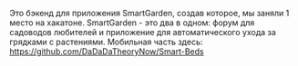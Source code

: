 Это бэкенд для приложения SmartGarden, создав которое, мы заняли 1 место на хакатоне.
SmartGarden - это два в одном: форум для садоводов любителей и приложение для автоматического ухода за грядками с растениями.
Мобильная часть здесь: https://github.com/DaDaDaTheoryNow/Smart-Beds
